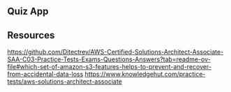 ## Quiz App

## Resources
https://github.com/Ditectrev/AWS-Certified-Solutions-Architect-Associate-SAA-C03-Practice-Tests-Exams-Questions-Answers?tab=readme-ov-file#which-set-of-amazon-s3-features-helps-to-prevent-and-recover-from-accidental-data-loss
https://www.knowledgehut.com/practice-tests/aws-solutions-architect-associate
